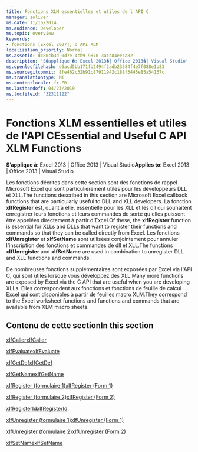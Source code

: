 ```yaml
---
title: Fonctions XLM essentielles et utiles de l'API C
manager: soliver
ms.date: 11/16/2014
ms.audience: Developer
ms.topic: overview
keywords:
- fonctions [Excel 2007], c API XLM
localization_priority: Normal
ms.assetid: dc80cb3d-0d7e-4cb9-9870-3acc84eeca82
description: 'S�applique �: Excel 2013�| Office 2013�| Visual Studio'
ms.openlocfilehash: d6acd5bb171fb2494f2adb23584f4e7f088e1b83
ms.sourcegitcommit: 8fe462c32b91c87911942c188f3445e85a54137c
ms.translationtype: MT
ms.contentlocale: fr-FR
ms.lasthandoff: 04/23/2019
ms.locfileid: "32311122"
---
```

# <a name="essential-and-useful-c-api-xlm-functions"></a><span data-ttu-id="3d0a0-104">Fonctions XLM essentielles et utiles de l'API C</span><span class="sxs-lookup"><span data-stu-id="3d0a0-104">Essential and Useful C API XLM Functions</span></span>

 <span data-ttu-id="3d0a0-105">**S’applique à**: Excel 2013 | Office 2013 | Visual Studio</span><span class="sxs-lookup"><span data-stu-id="3d0a0-105">**Applies to**: Excel 2013 | Office 2013 | Visual Studio</span></span> 
  
<span data-ttu-id="3d0a0-106">Les fonctions décrites dans cette section sont des fonctions de rappel Microsoft Excel qui sont particulièrement utiles pour les développeurs DLL et XLL.</span><span class="sxs-lookup"><span data-stu-id="3d0a0-106">The functions described in this section are Microsoft Excel callback functions that are particularly useful to DLL and XLL developers.</span></span> <span data-ttu-id="3d0a0-107">La fonction **xlfRegister** est, quant à elle, essentielle pour les XLL et les dll qui souhaitent enregistrer leurs fonctions et leurs commandes de sorte qu'elles puissent être appelées directement à partir d'Excel.</span><span class="sxs-lookup"><span data-stu-id="3d0a0-107">Of these, the **xlfRegister** function is essential for XLLs and DLLs that want to register their functions and commands so that they can be called directly from Excel.</span></span> <span data-ttu-id="3d0a0-108">Les fonctions **xlfUnregister** et **xlfSetName** sont utilisées conjointement pour annuler l'inscription des fonctions et commandes de dll et XLL.</span><span class="sxs-lookup"><span data-stu-id="3d0a0-108">The functions **xlfUnregister** and **xlfSetName** are used in combination to unregister DLL and XLL functions and commands.</span></span> 
  
<span data-ttu-id="3d0a0-109">De nombreuses fonctions supplémentaires sont exposées par Excel via l'API C, qui sont utiles lorsque vous développez des XLL.</span><span class="sxs-lookup"><span data-stu-id="3d0a0-109">Many more functions are exposed by Excel via the C API that are useful when you are developing XLLs.</span></span> <span data-ttu-id="3d0a0-110">Elles correspondent aux fonctions et fonctions de feuille de calcul Excel qui sont disponibles à partir de feuilles macro XLM.</span><span class="sxs-lookup"><span data-stu-id="3d0a0-110">They correspond to the Excel worksheet functions and functions and commands that are available from XLM macro sheets.</span></span>
  
## <a name="in-this-section"></a><span data-ttu-id="3d0a0-111">Contenu de cette section</span><span class="sxs-lookup"><span data-stu-id="3d0a0-111">In this section</span></span>

[<span data-ttu-id="3d0a0-112">xlfCaller</span><span class="sxs-lookup"><span data-stu-id="3d0a0-112">xlfCaller</span></span>](xlfcaller.md)
  
[<span data-ttu-id="3d0a0-113">xlfEvaluate</span><span class="sxs-lookup"><span data-stu-id="3d0a0-113">xlfEvaluate</span></span>](xlfevaluate.md)
  
[<span data-ttu-id="3d0a0-114">xlfGetDef</span><span class="sxs-lookup"><span data-stu-id="3d0a0-114">xlfGetDef</span></span>](xlfgetdef.md)
  
[<span data-ttu-id="3d0a0-115">xlfGetName</span><span class="sxs-lookup"><span data-stu-id="3d0a0-115">xlfGetName</span></span>](xlfgetname.md)
  
[<span data-ttu-id="3d0a0-116">xlfRegister (formulaire 1)</span><span class="sxs-lookup"><span data-stu-id="3d0a0-116">xlfRegister (Form 1)</span></span>](xlfregister-form-1.md)
  
[<span data-ttu-id="3d0a0-117">xlfRegister (formulaire 2)</span><span class="sxs-lookup"><span data-stu-id="3d0a0-117">xlfRegister (Form 2)</span></span>](xlfregister-form-2.md)
  
[<span data-ttu-id="3d0a0-118">xlfRegisterId</span><span class="sxs-lookup"><span data-stu-id="3d0a0-118">xlfRegisterId</span></span>](xlfregisterid.md)
  
[<span data-ttu-id="3d0a0-119">xlfUnregister (formulaire 1)</span><span class="sxs-lookup"><span data-stu-id="3d0a0-119">xlfUnregister (Form 1)</span></span>](xlfunregister-form-1.md)
  
[<span data-ttu-id="3d0a0-120">xlfUnregister (formulaire 2)</span><span class="sxs-lookup"><span data-stu-id="3d0a0-120">xlfUnregister (Form 2)</span></span>](xlfunregister-form-2.md)
  
[<span data-ttu-id="3d0a0-121">xlfSetName</span><span class="sxs-lookup"><span data-stu-id="3d0a0-121">xlfSetName</span></span>](xlfsetname.md)
  

